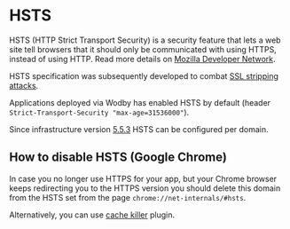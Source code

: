# HSTS

HSTS (HTTP Strict Transport Security) is a security feature that lets a web site tell browsers that it should only be communicated with using HTTPS, instead of using HTTP. Read more details on <a href="https://developer.mozilla.org/en-US/docs/Web/Security/HTTP_strict_transport_security" target="_blank">Mozilla Developer Network</a>.

HSTS specification was subsequently developed to combat <a href="https://en.wikipedia.org/wiki/SSL_stripping#SSL_stripping" target="_blank">SSL stripping attacks</a>.

Applications deployed via Wodby has enabled HSTS by default (header `Strict-Transport-Security "max-age=31536000"`).

Since infrastructure version [5.5.3](/infrastructure/versioning.md#553) HSTS can be configured per domain.

## How to disable HSTS (Google Chrome)

In case you no longer use HTTPS for your app, but your Chrome browser keeps redirecting you to the HTTPS version you should delete this domain from the HSTS set from the page `chrome://net-internals/#hsts`. 

Alternatively, you can use <a href="https://chrome.google.com/webstore/detail/cache-killer/jpfbieopdmepaolggioebjmedmclkbap?hl=en" target="_blank">cache killer</a> plugin.